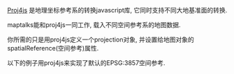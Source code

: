 [Proj4js](http://proj4js.org) 是地理坐标参考系的转换javascript库, 它同时支持不同大地基准面的转换.

maptalks能和proj4js一同工作, 载入不同空间参考系的地图数据.

你所需的只是用proj4js定义一个projection对象, 并设置给地图对象的spatialReference(空间参考)属性.

以下的例子用proj4js来实现了默认的EPSG:3857空间参考.
